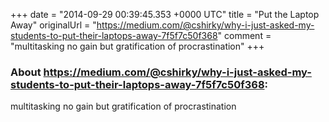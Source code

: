 +++
date = "2014-09-29 00:39:45.353 +0000 UTC"
title = "Put the Laptop Away"
originalUrl = "https://medium.com/@cshirky/why-i-just-asked-my-students-to-put-their-laptops-away-7f5f7c50f368"
comment = "multitasking no gain but gratification of procrastination"
+++

### About https://medium.com/@cshirky/why-i-just-asked-my-students-to-put-their-laptops-away-7f5f7c50f368:

multitasking no gain but gratification of procrastination

